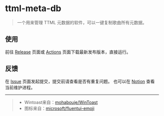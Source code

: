 # ttml-meta-db

> 一个用来管理 TTML 元数据的软件，可以一键复制歌曲所有元数据。

## 使用

前往 [Release](../../releases) 页面或 [Actions](../../releases) 页面下载最新发布版本，直接运行。

## 反馈

在 [Issue](../../issues) 页面发起提交，提交前请查看是否有重复问题。
也可以在 [Notion](https://unique-utensil-db5.notion.site/TTML-META-DB-1b3e6971f2cc8042b76be177ba5e1f5c) 查看当前维护进程。

---

> - Wintoast来自：[mohabouje/WinToast](https://github.com/mohabouje/WinToast)
> - 图标来自：[microsoft/fluentui-emoji](https://github.com/microsoft/fluentui-emoji)